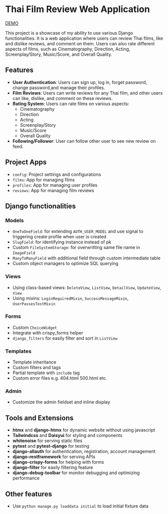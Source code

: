 # Thai Film Review Web Application

[DEMO](https://thunchakorn.pythonanywhere.com/)

This project is a showcase of my ability to use various Django functionalities. It is a web application where users can review Thai films, like and dislike reviews, and comment on them. Users can also rate different aspects of films, such as Cinematography, Direction, Acting, Screenplay/Story, Music/Score, and Overall Quality.

## Features

- **User Authentication**: Users can sign up, log in, forget password, change password,and manage their profiles.
- **Film Reviews**: Users can write reviews for any Thai film, and other users can like, dislike, and comment on these reviews.
- **Rating System**: Users can rate films on various aspects:
  - Cinematography
  - Direction
  - Acting
  - Screenplay/Story
  - Music/Score
  - Overall Quality
- **Following/Follower**: User can follow other user to see new review on feed.

## Project Apps

- `config`: Project settings and configurations
- `films`: App for managing films
- `profiles`: App for managing user profiles
- `reviews`: App for managing film reviews

## Django functionalities

### Models

- `OneToOneField`: for extending `AUTH_USER_MODEL` and use signal to triggering create profile when user is created
- `SlugField`: for identifying instance instead of pk
- Custom `FileSystemStorage`: for overwritting same file name in `ImageField`
- `ManyToManyField` with additional field through custom intermediate table
- Custom object managers to optimize SQL querying

### Views
- Using class-based views: `DeleteView`, `ListView`, `DetailView`, `UpdateView`, `View`
- Using mixins: `LoginRequiredMixin`, `SuccessMessageMixin`, `UserPassesTestMixin`

### Forms
- Custom `ChoiceWidget`
- Integrate with crispy_forms helper
- `django_filters` for easily filter and sort in `ListView`

### Templates
- Template inheritance
- Custom filters and tags
- Partial template with `include` tag
- Custom error files e.g. 404.html 500.html etc.

### Admin
- Customize the admin fieldset and inline display

## Tools and Extensions
- **htmx** and **django-htmx** for dynamic website without using javascript
- **Tailwindcss** and **Daisyui** for styling and components
- **whitenoise** for serving static files
- **pytest** and **pytest-django** for testing
- **django-allauth** for authentication, registration, account management
- **django-restframework** for serving APIs
- **django-crispy-forms** for helping with forms
- **django-filter** for easily filtering feature
- **django-debug-toolbar** for monitor debugging and optimizing performance

## Other features
- Use `python manage.py loaddata initial` to load initial fixture data
